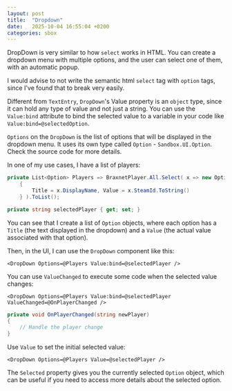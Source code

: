 ```yaml
---
layout: post
title:  "Dropdown"
date:   2025-10-04 16:55:04 +0200
categories: sbox
---
```


DropDown is very similar to how `select` works in HTML. You can create a dropdown menu with multiple options, and the user can select one of them, with an automatic popup.

I would advise to not write the semantic html `select` tag with `option` tags, since I've found that to break very easily.

Different from `TextEntry`, `DropDown`'s Value property is an `object` type, since it can hold any type of value and not just a string. You can use the `Value:bind` attribute to bind the selected value to a variable in your code like `Value:bind=@selectedOption`.

`Options` on the `DropDown` is the list of options that will be displayed in the dropdown menu. It uses its own type called `Option` - `Sandbox.UI.Option`. Check the source code for more details.

In one of my use cases, I have a list of players:

```csharp
private List<Option> Players => BraxnetPlayer.All.Select( x => new Option
	{
		Title = x.DisplayName, Value = x.SteamId.ToString()
	} ).ToList();

private string selectedPlayer { get; set; }
```

You can see that I create a list of `Option` objects, where each option has a `Title` (the text displayed in the dropdown) and a `Value` (the actual value associated with that option).

Then, in the UI, I can use the `DropDown` component like this:

```razor
<DropDown Options=@Players Value:bind=@selectedPlayer />
```

You can use `ValueChanged` to execute some code when the selected value changes:

```razor
<DropDown Options=@Players Value:bind=@selectedPlayer ValueChanged=@OnPlayerChanged />
```

```csharp
private void OnPlayerChanged(string newPlayer)
{
    // Handle the player change
}
```

Use `Value` to set the initial selected value:

```razor
<DropDown Options=@Players Value=@selectedPlayer />
```

The `Selected` property gives you the currently selected `Option` object, which can be useful if you need to access more details about the selected option.